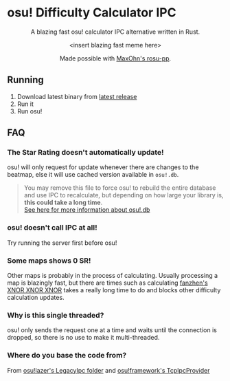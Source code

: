 # osu! Difficulty Calculator IPC

<center>
A blazing fast osu! calculator IPC alternative written in Rust.

\<insert blazing fast meme here\>

Made possible with [MaxOhn's rosu-pp](https://github.com/MaxOhn/rosu-pp).

</center>

## Running

1. Download latest binary from [latest release](https://github.com/rorre/osu-ipc-rust/releases/latest)
2. Run it
3. Run osu!

## FAQ

### The Star Rating doesn't automatically update!

osu! will only request for update whenever there are changes to the beatmap, else it will use cached version
available in `osu!.db`.

> You may remove this file to force osu! to rebuild the entire database and use IPC to recalculate,
> but depending on how large your library is, **this could take a long time**.  
> [See here for more information about osu!.db](https://github.com/ppy/osu/wiki/Legacy-database-file-structure#osudb)

### osu! doesn't call IPC at all!

Try running the server first before osu!

### Some maps shows 0 SR!

Other maps is probably in the process of calculating. Usually processing a map is blazingly fast, but there are times such as calculating [fanzhen's XNOR XNOR XNOR](https://osu.ppy.sh/beatmapsets/1236927#osu/2619200) takes a really long time to do and blocks other difficulty calculation updates.

### Why is this single threaded?

osu! only sends the request one at a time and waits until the connection is dropped, so there is no use to make it multi-threaded.

### Where do you base the code from?

From [osu!lazer's LegacyIpc folder](https://github.com/ppy/osu/tree/master/osu.Desktop/LegacyIpc) and [osu!framework's TcpIpcProvider](https://github.com/ppy/osu-framework/blob/master/osu.Framework/Platform/TcpIpcProvider.cs)
